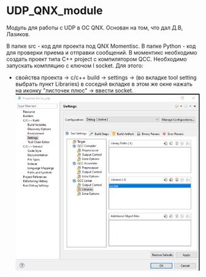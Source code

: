 # UDP_QNX_module

Модуль для работы с UDP в ОС QNX. Основан на том, что дал Д.В, Лазиков. 

В папке src - код для проекта под QNX Momentisc. В папке Python - код для проверки приема и отправки сообщений.
В моментикс необходимо создать проект типа C++ project  с компилятором QCC. 
Необходимо запускать компляцию с ключом l socket. Для этого:
- свойства проекта -> с/с++ build -> settings -> (во вкладке tool setting выбрать пункт Libraries) в соседнй вкладке в этом же окне нажать на иконку "листочек плюс" -> ввести socket.
![рисунок 1](img/2021-09-09_17-58-34.png)